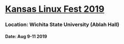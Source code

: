 # [Kansas Linux Fest 2019](https://kansaslinuxfest.org/schedule/)

### Location: Wichita State University (Ablah Hall)

#### Date: Aug 9-11 2019
